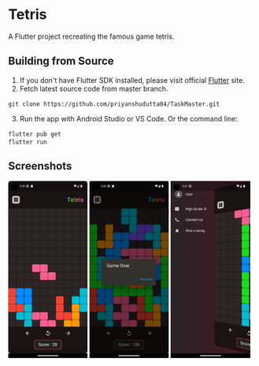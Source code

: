 # Tetris

A Flutter project recreating the famous game tetris.

## Building from Source

1. If you don't have Flutter SDK installed, please visit official [Flutter](https://flutter.dev/) site.
2. Fetch latest source code from master branch.

```
git clone https://github.com/priyanshudutta04/TaskMaster.git
```

3. Run the app with Android Studio or VS Code. Or the command line:

```
flutter pub get
flutter run
```
## Screenshots

<img src="https://github.com/priyanshudutta04/priyanshudutta04/blob/main/git%20images/Screenshot_1687079957.png?raw=true" width="32%"> <img src="https://github.com/priyanshudutta04/priyanshudutta04/blob/main/git%20images/Screenshot_1687080036.png?raw=true" width="32%"> <img src="https://github.com/priyanshudutta04/priyanshudutta04/blob/main/git%20images/Screenshot_1687082819.png?raw=true" width="32%"> 
